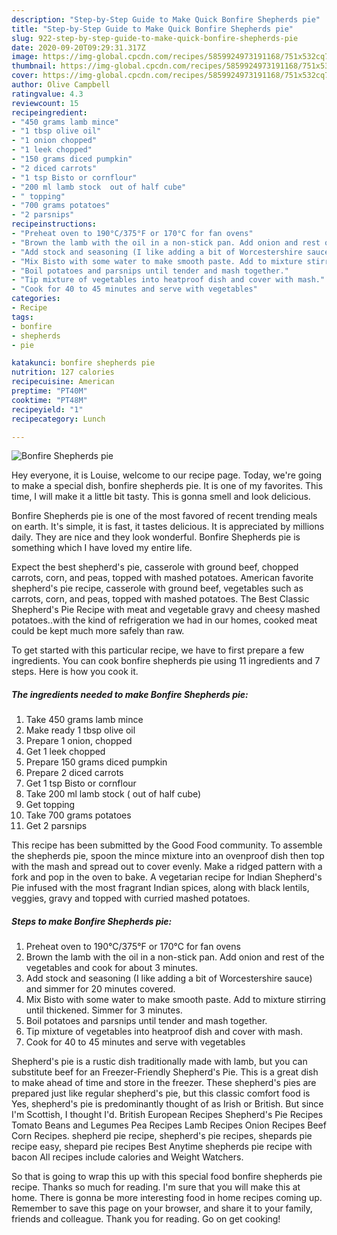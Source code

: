 ```yaml
---
description: "Step-by-Step Guide to Make Quick Bonfire Shepherds pie"
title: "Step-by-Step Guide to Make Quick Bonfire Shepherds pie"
slug: 922-step-by-step-guide-to-make-quick-bonfire-shepherds-pie
date: 2020-09-20T09:29:31.317Z
image: https://img-global.cpcdn.com/recipes/5859924973191168/751x532cq70/bonfire-shepherds-pie-recipe-main-photo.jpg
thumbnail: https://img-global.cpcdn.com/recipes/5859924973191168/751x532cq70/bonfire-shepherds-pie-recipe-main-photo.jpg
cover: https://img-global.cpcdn.com/recipes/5859924973191168/751x532cq70/bonfire-shepherds-pie-recipe-main-photo.jpg
author: Olive Campbell
ratingvalue: 4.3
reviewcount: 15
recipeingredient:
- "450 grams lamb mince"
- "1 tbsp olive oil"
- "1 onion chopped"
- "1 leek chopped"
- "150 grams diced pumpkin"
- "2 diced carrots"
- "1 tsp Bisto or cornflour"
- "200 ml lamb stock  out of half cube"
- " topping"
- "700 grams potatoes"
- "2 parsnips"
recipeinstructions:
- "Preheat oven to 190°C/375°F or 170°C for fan ovens"
- "Brown the lamb with the oil in a non-stick pan. Add onion and rest of the vegetables and cook for about 3 minutes."
- "Add stock and seasoning (I like adding a bit of Worcestershire sauce)  and simmer for 20 minutes covered."
- "Mix Bisto with some water to make smooth paste. Add to mixture stirring until thickened. Simmer for 3 minutes."
- "Boil potatoes and parsnips until tender and mash together."
- "Tip mixture of vegetables into heatproof dish and cover with mash."
- "Cook for 40 to 45 minutes and serve with vegetables"
categories:
- Recipe
tags:
- bonfire
- shepherds
- pie

katakunci: bonfire shepherds pie 
nutrition: 127 calories
recipecuisine: American
preptime: "PT40M"
cooktime: "PT48M"
recipeyield: "1"
recipecategory: Lunch

---
```



![Bonfire Shepherds pie](https://img-global.cpcdn.com/recipes/5859924973191168/751x532cq70/bonfire-shepherds-pie-recipe-main-photo.jpg)

Hey everyone, it is Louise, welcome to our recipe page. Today, we're going to make a special dish, bonfire shepherds pie. It is one of my favorites. This time, I will make it a little bit tasty. This is gonna smell and look delicious.

Bonfire Shepherds pie is one of the most favored of recent trending meals on earth. It's simple, it is fast, it tastes delicious. It is appreciated by millions daily. They are nice and they look wonderful. Bonfire Shepherds pie is something which I have loved my entire life.

Expect the best shepherd&#39;s pie, casserole with ground beef, chopped carrots, corn, and peas, topped with mashed potatoes. American favorite shepherd&#39;s pie recipe, casserole with ground beef, vegetables such as carrots, corn, and peas, topped with mashed potatoes. The Best Classic Shepherd&#39;s Pie Recipe with meat and vegetable gravy and cheesy mashed potatoes..with the kind of refrigeration we had in our homes, cooked meat could be kept much more safely than raw.


To get started with this particular recipe, we have to first prepare a few ingredients. You can cook bonfire shepherds pie using 11 ingredients and 7 steps. Here is how you cook it.

<!--inarticleads1-->

##### The ingredients needed to make Bonfire Shepherds pie:

1. Take 450 grams lamb mince
1. Make ready 1 tbsp olive oil
1. Prepare 1 onion, chopped
1. Get 1 leek chopped
1. Prepare 150 grams diced pumpkin
1. Prepare 2 diced carrots
1. Get 1 tsp Bisto or cornflour
1. Take 200 ml lamb stock ( out of half cube)
1. Get  topping
1. Take 700 grams potatoes
1. Get 2 parsnips


This recipe has been submitted by the Good Food community. To assemble the shepherds pie, spoon the mince mixture into an ovenproof dish then top with the mash and spread out to cover evenly. Make a ridged pattern with a fork and pop in the oven to bake. A vegetarian recipe for Indian Shepherd&#39;s Pie infused with the most fragrant Indian spices, along with black lentils, veggies, gravy and topped with curried mashed potatoes. 

<!--inarticleads2-->

##### Steps to make Bonfire Shepherds pie:

1. Preheat oven to 190°C/375°F or 170°C for fan ovens
1. Brown the lamb with the oil in a non-stick pan. Add onion and rest of the vegetables and cook for about 3 minutes.
1. Add stock and seasoning (I like adding a bit of Worcestershire sauce)  and simmer for 20 minutes covered.
1. Mix Bisto with some water to make smooth paste. Add to mixture stirring until thickened. Simmer for 3 minutes.
1. Boil potatoes and parsnips until tender and mash together.
1. Tip mixture of vegetables into heatproof dish and cover with mash.
1. Cook for 40 to 45 minutes and serve with vegetables


Shepherd&#39;s pie is a rustic dish traditionally made with lamb, but you can substitute beef for an Freezer-Friendly Shepherd&#39;s Pie. This is a great dish to make ahead of time and store in the freezer. These shepherd&#39;s pies are prepared just like regular shepherd&#39;s pie, but this classic comfort food is Yes, shepherd&#39;s pie is predominantly thought of as Irish or British. But since I&#39;m Scottish, I thought I&#39;d. British European Recipes Shepherd&#39;s Pie Recipes Tomato Beans and Legumes Pea Recipes Lamb Recipes Onion Recipes Beef Corn Recipes. shepherd pie recipe, shepherd&#39;s pie recipes, shepards pie recipe easy, shepard pie recipes Best Anytime shepherds pie recipe with bacon All recipes include calories and Weight Watchers. 

So that is going to wrap this up with this special food bonfire shepherds pie recipe. Thanks so much for reading. I'm sure that you will make this at home. There is gonna be more interesting food in home recipes coming up. Remember to save this page on your browser, and share it to your family, friends and colleague. Thank you for reading. Go on get cooking!
